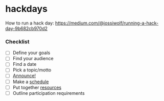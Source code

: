 # hackdays

How to run a hack day: https://medium.com/@jossiwolf/running-a-hack-day-9b682cb970d2


### Checklist

- [ ] Define your goals
- [ ] Find your audience
- [ ] Find a date
- [ ] Pick a topic/motto
- [ ] [Announce!](https://github.com/Snapp-Mobile/hackdays/blob/main/announcement.md)
- [ ] Make a [schedule](https://github.com/Snapp-Mobile/hackdays/blob/main/schedule.md)
- [ ] Put together [resources](https://github.com/Snapp-Mobile/hackdays/blob/main/resources/)
- [ ] Outline participation requirements
